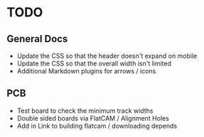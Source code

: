 # TODO

## General Docs

  * Update the CSS so that the header doesn't expand on mobile
  * Update the CSS so that the overall width isn't limited
  * Additional Markdown plugins for arrows / icons

## PCB

  * Test board to check the minimum track widths
  * Double sided boards via FlatCAM / Alignment Holes
  * Add in Link to building flatcam / downloading depends

